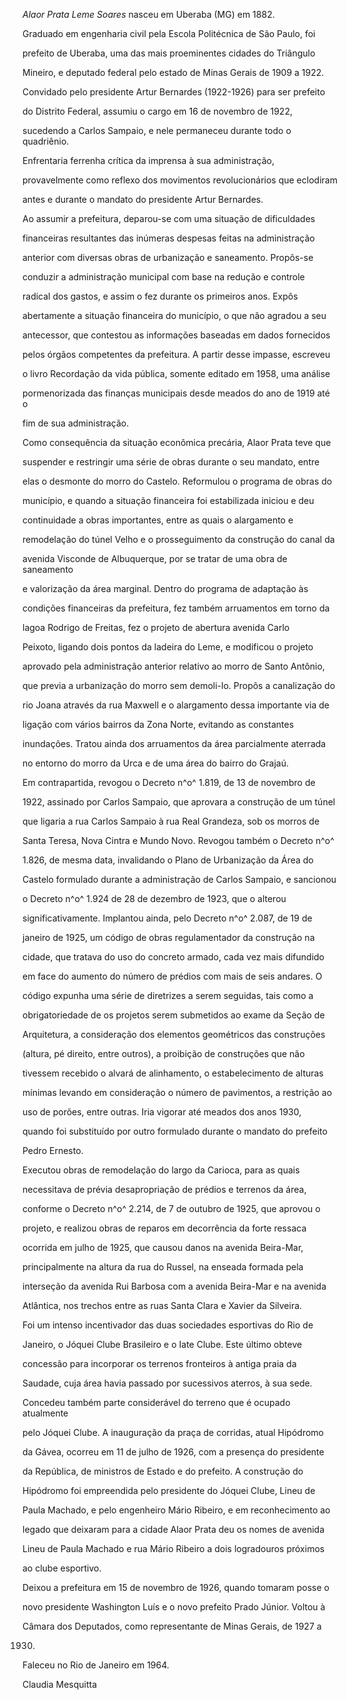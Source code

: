 

*Alaor Prata Leme Soares* nasceu em Uberaba (MG) em 1882.



Graduado em engenharia civil pela Escola Politécnica de São Paulo, foi

prefeito de Uberaba, uma das mais proeminentes cidades do Triângulo

Mineiro, e deputado federal pelo estado de Minas Gerais de 1909 a 1922.



Convidado pelo presidente Artur Bernardes (1922-1926) para ser prefeito

do Distrito Federal, assumiu o cargo em 16 de novembro de 1922,

sucedendo a Carlos Sampaio, e nele permaneceu durante todo o quadriênio.

Enfrentaria ferrenha crítica da imprensa à sua administração,

provavelmente como reflexo dos movimentos revolucionários que eclodiram

antes e durante o mandato do presidente Artur Bernardes.



Ao assumir a prefeitura, deparou-se com uma situação de dificuldades

financeiras resultantes das inúmeras despesas feitas na administração

anterior com diversas obras de urbanização e saneamento. Propôs-se

conduzir a administração municipal com base na redução e controle

radical dos gastos, e assim o fez durante os primeiros anos. Expôs

abertamente a situação financeira do município, o que não agradou a seu

antecessor, que contestou as informações baseadas em dados fornecidos

pelos órgãos competentes da prefeitura. A partir desse impasse, escreveu

o livro Recordação da vida pública, somente editado em 1958, uma análise

pormenorizada das finanças municipais desde meados do ano de 1919 até o

fim de sua administração.



Como consequência da situação econômica precária, Alaor Prata teve que

suspender e restringir uma série de obras durante o seu mandato, entre

elas o desmonte do morro do Castelo. Reformulou o programa de obras do

município, e quando a situação financeira foi estabilizada iniciou e deu

continuidade a obras importantes, entre as quais o alargamento e

remodelação do túnel Velho e o prosseguimento da construção do canal da

avenida Visconde de Albuquerque, por se tratar de uma obra de saneamento

e valorização da área marginal. Dentro do programa de adaptação às

condições financeiras da prefeitura, fez também arruamentos em torno da

lagoa Rodrigo de Freitas, fez o projeto de abertura avenida Carlo

Peixoto, ligando dois pontos da ladeira do Leme, e modificou o projeto

aprovado pela administração anterior relativo ao morro de Santo Antônio,

que previa a urbanização do morro sem demoli-lo. Propôs a canalização do

rio Joana através da rua Maxwell e o alargamento dessa importante via de

ligação com vários bairros da Zona Norte, evitando as constantes

inundações. Tratou ainda dos arruamentos da área parcialmente aterrada

no entorno do morro da Urca e de uma área do bairro do Grajaú.



Em contrapartida, revogou o Decreto n^o^ 1.819, de 13 de novembro de

1922, assinado por Carlos Sampaio, que aprovara a construção de um túnel

que ligaria a rua Carlos Sampaio à rua Real Grandeza, sob os morros de

Santa Teresa, Nova Cintra e Mundo Novo. Revogou também o Decreto n^o^

1.826, de mesma data, invalidando o Plano de Urbanização da Área do

Castelo formulado durante a administração de Carlos Sampaio, e sancionou

o Decreto n^o^ 1.924 de 28 de dezembro de 1923, que o alterou

significativamente. Implantou ainda, pelo Decreto n^o^ 2.087, de 19 de

janeiro de 1925, um código de obras regulamentador da construção na

cidade, que tratava do uso do concreto armado, cada vez mais difundido

em face do aumento do número de prédios com mais de seis andares. O

código expunha uma série de diretrizes a serem seguidas, tais como a

obrigatoriedade de os projetos serem submetidos ao exame da Seção de

Arquitetura, a consideração dos elementos geométricos das construções

(altura, pé direito, entre outros), a proibição de construções que não

tivessem recebido o alvará de alinhamento, o estabelecimento de alturas

mínimas levando em consideração o número de pavimentos, a restrição ao

uso de porões, entre outras. Iria vigorar até meados dos anos 1930,

quando foi substituído por outro formulado durante o mandato do prefeito

Pedro Ernesto.



Executou obras de remodelação do largo da Carioca, para as quais

necessitava de prévia desapropriação de prédios e terrenos da área,

conforme o Decreto n^o^ 2.214, de 7 de outubro de 1925, que aprovou o

projeto, e realizou obras de reparos em decorrência da forte ressaca

ocorrida em julho de 1925, que causou danos na avenida Beira-Mar,

principalmente na altura da rua do Russel, na enseada formada pela

interseção da avenida Rui Barbosa com a avenida Beira-Mar e na avenida

Atlântica, nos trechos entre as ruas Santa Clara e Xavier da Silveira.



Foi um intenso incentivador das duas sociedades esportivas do Rio de

Janeiro, o Jóquei Clube Brasileiro e o Iate Clube. Este último obteve

concessão para incorporar os terrenos fronteiros à antiga praia da

Saudade, cuja área havia passado por sucessivos aterros, à sua sede.

Concedeu também parte considerável do terreno que é ocupado atualmente

pelo Jóquei Clube. A inauguração da praça de corridas, atual Hipódromo

da Gávea, ocorreu em 11 de julho de 1926, com a presença do presidente

da República, de ministros de Estado e do prefeito. A construção do

Hipódromo foi empreendida pelo presidente do Jóquei Clube, Lineu de

Paula Machado, e pelo engenheiro Mário Ribeiro, e em reconhecimento ao

legado que deixaram para a cidade Alaor Prata deu os nomes de avenida

Lineu de Paula Machado e rua Mário Ribeiro a dois logradouros próximos

ao clube esportivo.



Deixou a prefeitura em 15 de novembro de 1926, quando tomaram posse o

novo presidente Washington Luís e o novo prefeito Prado Júnior. Voltou à

Câmara dos Deputados, como representante de Minas Gerais, de 1927 a

1930.



Faleceu no Rio de Janeiro em 1964.



Claudia Mesquitta



